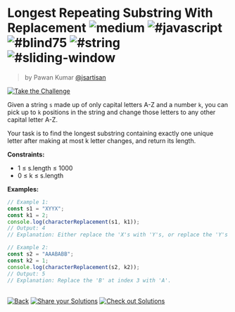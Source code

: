 <!--info-header-start--><h1>Longest Repeating Substring With Replacement <img src="https://img.shields.io/badge/-medium-d9901a" alt="medium"/> <img src="https://img.shields.io/badge/-%23javascript-999" alt="#javascript"/> <img src="https://img.shields.io/badge/-%23blind75-999" alt="#blind75"/> <img src="https://img.shields.io/badge/-%23string-999" alt="#string"/> <img src="https://img.shields.io/badge/-%23sliding--window-999" alt="#sliding-window"/></h1><blockquote><p>by Pawan Kumar <a href="https://github.com/jsartisan" target="_blank">@jsartisan</a></p></blockquote><p><a href="https://frontend-challenges.com/challenges/213-longest-repeating-substring-with-replacement" target="_blank"><img src="https://img.shields.io/badge/-Take%20the%20Challenge-0d99ff?logo=javascript&logoColor=white" alt="Take the Challenge"/></a> </p><!--info-header-end-->

Given a string `s` made up of only capital letters A-Z and a number `k`, you can pick up to `k` positions in the string and change those letters to any other capital letter A-Z.

Your task is to find the longest substring containing exactly one unique letter after making at most k letter changes, and return its length.

**Constraints:**
- 1 ≤ s.length ≤ 1000
- 0 ≤ k ≤ s.length

**Examples:**

```typescript
// Example 1:
const s1 = "XYYX";
const k1 = 2;
console.log(characterReplacement(s1, k1));
// Output: 4
// Explanation: Either replace the 'X's with 'Y's, or replace the 'Y's with 'X's.

// Example 2:
const s2 = "AAABABB";
const k2 = 1;
console.log(characterReplacement(s2, k2));
// Output: 5
// Explanation: Replace the 'B' at index 3 with 'A'.
```


<!--info-footer-start--><br><a href="../../README.md" target="_blank"><img src="https://img.shields.io/badge/-Back-grey" alt="Back"/></a> <a href="https://github.com/jsartisan/frontend-challenges/issues/new?template=answer.md&labels=answer,213,undefined&title=213%20-%20Longest%20Repeating%20Substring%20With%20Replacement%20-%20undefined&body=" target="_blank"><img src="https://img.shields.io/badge/-Share%20your%20Solutions-teal" alt="Share your Solutions"/></a> <a href="https://github.com/jsartisan/frontend-challenges/issues?q=label%3A213+label%3Aanswer+sort%3Areactions-%2B1-desc" target="_blank"><img src="https://img.shields.io/badge/-Check%20out%20Solutions-de5a77?logo=awesome-lists&logoColor=white" alt="Check out Solutions"/></a> <!--info-footer-end-->